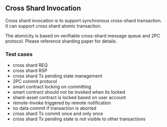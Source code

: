
## Cross Shard Invocation

Cross shard invocation is to support synchronous cross-shard transaction.
It can support cross shard atomic transaction.

The atomicity is based on verifiable cross-shard message queue and 2PC protocol. Please reference sharding paper for details.

### Test cases

* cross shard REQ
* cross shard RSP
* cross shard Tx pending state management
* 2PC commit protocol
* smart contract locking on committing
* smart contract should not be invoked when its locked
* shard-asset contract is locked based on user account
* remote-Invoke triggered by remote notification
* no data commit if transaction is aborted
* cross shard Tx commit once and only once
* cross shard Tx pending state is not visible to other transactions

